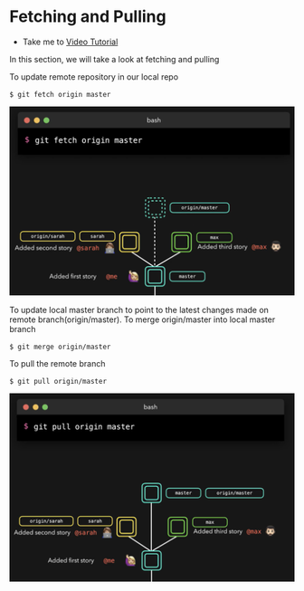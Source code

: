 # Fetching and Pulling
  - Take me to [Video Tutorial](https://kodekloud.com/courses/git-for-beginners/lectures/23241126)
  
In this section, we will take a look at fetching and pulling

To update remote repository in our local repo
```
$ git fetch origin master
```

![fth1](../../images/fth1.PNG)

To update local master branch to point to the latest changes made on remote branch(origin/master). To merge origin/master into local master branch
```
$ git merge origin/master
```

To pull the remote branch
```
$ git pull origin/master
```

![fth2](../../images/fth2.PNG)


